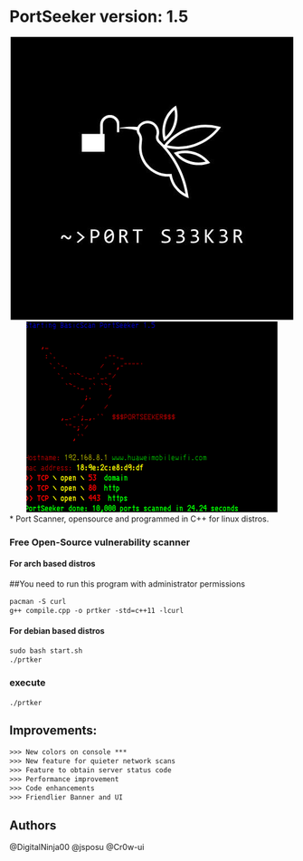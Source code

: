 # PortSeeker version: 1.5
<center>
    <img src="IMG_0385.jpeg"><br>
    <img src="captura.png">
</center>
* 
Port Scanner, opensource and programmed in C++ for linux distros.

### Free Open-Source vulnerability scanner
#### For arch based distros
##You need to run this program with administrator permissions
```
pacman -S curl
g++ compile.cpp -o prtker -std=c++11 -lcurl
```
#### For debian based distros
```
sudo bash start.sh
./prtker

```
### execute
```
./prtker
```
## Improvements:

```
>>> New colors on console ***
>>> New feature for quieter network scans
>>> Feature to obtain server status code
>>> Performance improvement
>>> Code enhancements
>>> Friendlier Banner and UI
```

## Authors

@DigitalNinja00
@jsposu
@Cr0w-ui
